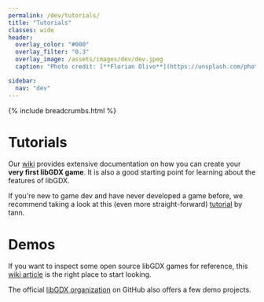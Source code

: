 ```yaml
---
permalink: /dev/tutorials/
title: "Tutorials"
classes: wide
header:
  overlay_color: "#000"
  overlay_filter: "0.3"
  overlay_image: /assets/images/dev/dev.jpeg
  caption: "Photo credit: [**Florian Olivo**](https://unsplash.com/photos/Ek9Znm8lQ1U)"

sidebar:
  nav: "dev"
---
```


{% include breadcrumbs.html %}

# Tutorials

Our [wiki](https://github.com/libgdx/libgdx/wiki/A-Simple-Game) provides extensive documentation on how you can create your **very first libGDX game**. It is also a good starting point for learning about the features of libGDX.

If you're new to game dev and have never developed a game before, we recommend taking a look at this (even more straight-forward) [tutorial](http://tann.space/HelloLibgdx/) by tann.

# Demos

If you want to inspect some open source libGDX games for reference, this [wiki article](https://github.com/libgdx/libgdx/wiki/External-tutorials#some-simple-open-source-projects-for-reference) is the right place to start looking.

The official [libGDX organization](https://github.com/libgdx) on GitHub also offers a few demo projects.
